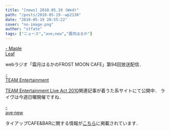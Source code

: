 ```yaml
---
title: "[news] 2010.05.19 (Wed)"
path: "/posts/2010-05-19--wp2136"
date: "2010-05-19 20:55:22"
cover: "no-image.png"
author: "stfate"
tags: ["ニュース","ave;new","霜月はるか"]
---
```


<style type="text/css">
<!--
p {white-space: pre-wrap};
-->
</style>

<a  href="http://www.timerocket.co.jp/fmc/" target="_blank">- Maple Leaf</a>
<div >webラジオ「霜月はるかのFROST MOON CAFE」第94回放送配信．</div>

<a  href="http://www.team-e.co.jp/information/2010/05/20100519-1.html" target="_blank">- TEAM Entertainment</a>
<div ><a href="http://www.team-e.co.jp/sp/live2010/" target="_blank">TEAM Entertainment Live Act 2010</a>関連記事が着うた系サイトにて公開中．
ライヴは今週日曜開催ですね．</div>

<a  href="http://www.avenew.jp/top.html" target="_blank">- ave;new</a>
<div >タイアップCAFE&BARに関する情報が<a href="http://tsukiyume.com/" target="_blank">こちら</a>に掲載されています．</div>